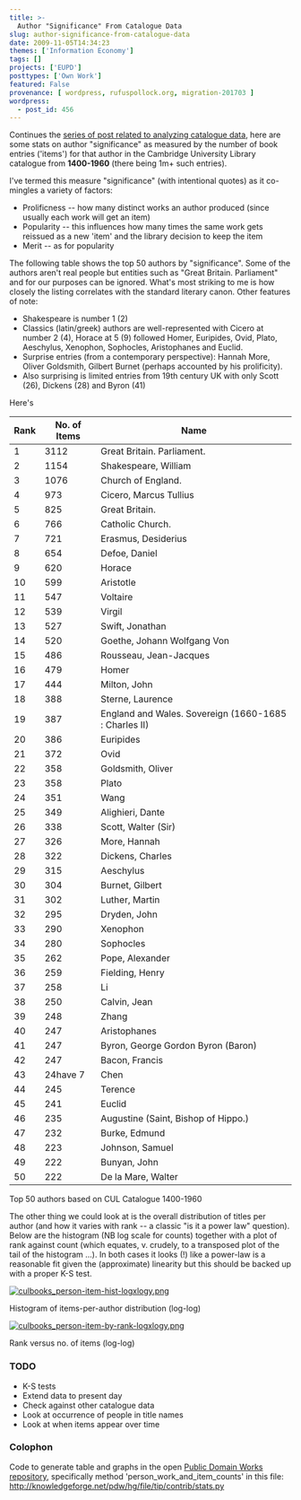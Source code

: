 ```yaml
---
title: >-
  Author "Significance" From Catalogue Data
slug: author-significance-from-catalogue-data
date: 2009-11-05T14:34:23
themes: ['Information Economy']
tags: []
projects: ['EUPD']
posttypes: ['Own Work']
featured: False
provenance: [ wordpress, rufuspollock.org, migration-201703 ]
wordpress:
  - post_id: 456
---
```


Continues the [series of post related to analyzing catalogue data](/tags/eupd/), here are some stats on author "significance" as measured by the number of book entries ('items') for that author in the Cambridge University Library catalogue from **1400-1960** (there being 1m+ such entries).

I've termed this measure "significance" (with intentional quotes) as it co-mingles a variety of factors:

  * Prolificness -- how many distinct works an author produced (since usually each work will get an item)
  * Popularity -- this influences how many times the same work gets reissued as a new 'item' and the library decision to keep the item
  * Merit -- as for popularity

The following table shows the top 50 authors by "significance". Some of the authors aren't real people but entities such as "Great Britain. Parliament" and for our purposes can be ignored. What's most striking to me is how closely the listing correlates with the standard literary canon. Other features of note:

  * Shakespeare is number 1 (2)
  * Classics (latin/greek) authors are well-represented with Cicero at number 2 (4), Horace at 5 (9) followed Homer, Euripides, Ovid, Plato, Aeschylus, Xenophon, Sophocles, Aristophanes and Euclid.
  * Surprise entries (from a contemporary perspective): Hannah More, Oliver Goldsmith, Gilbert Burnet (perhaps accounted by his prolificity).
  * Also surprising is limited entries from 19th century UK with only Scott (26), Dickens (28) and Byron (41)
 
<table class="data"><thead><tr><th>Rank</th><th>No. of Items</th><th>Name</th></tr></thead>
<tbody>
<tr><td>1</td><td>3112</td><td>Great Britain. Parliament.</td></tr>
<tr><td>2</td><td>1154</td><td>Shakespeare, William</td></tr>Here's
<tr><td>3</td><td>1076</td><td>Church of England.</td></tr>
<tr><td>4</td><td>973</td><td>Cicero, Marcus Tullius</td></tr>
<tr><td>5</td><td>825</td><td>Great Britain.</td></tr>
<tr><td>6</td><td>766</td><td>Catholic Church.</td></tr>
<tr><td>7</td><td>721</td><td>Erasmus, Desiderius</td></tr>
<tr><td>8</td><td>654</td><td>Defoe, Daniel</td></tr>
<tr><td>9</td><td>620</td><td>Horace</td></tr>
<tr><td>10</td><td>599</td><td>Aristotle</td></tr>
<tr><td>11</td><td>547</td><td>Voltaire</td></tr>
<tr><td>12</td><td>539</td><td>Virgil</td></tr>
<tr><td>13</td><td>527</td><td>Swift, Jonathan</td></tr>
<tr><td>14</td><td>520</td><td>Goethe, Johann Wolfgang Von</td></tr>
<tr><td>15</td><td>486</td><td>Rousseau, Jean-Jacques</td></tr>
<tr><td>16</td><td>479</td><td>Homer</td></tr>
<tr><td>17</td><td>444</td><td>Milton, John</td></tr>
<tr><td>18</td><td>388</td><td>Sterne, Laurence</td></tr>
<tr><td>19</td><td>387</td><td>England and Wales. Sovereign (1660-1685 : Charles II)</td></tr>
<tr><td>20</td><td>386</td><td>Euripides</td></tr>
<tr><td>21</td><td>372</td><td>Ovid</td></tr>
<tr><td>22</td><td>358</td><td>Goldsmith, Oliver</td></tr>
<tr><td>23</td><td>358</td><td>Plato</td></tr>
<tr><td>24</td><td>351</td><td>Wang</td></tr>
<tr><td>25</td><td>349</td><td>Alighieri, Dante</td></tr>
<tr><td>26</td><td>338</td><td>Scott, Walter (Sir)</td></tr>
<tr><td>27</td><td>326</td><td>More, Hannah</td></tr>
<tr><td>28</td><td>322</td><td>Dickens, Charles</td></tr>
<tr><td>29</td><td>315</td><td>Aeschylus</td></tr>
<tr><td>30</td><td>304</td><td>Burnet, Gilbert</td></tr>
<tr><td>31</td><td>302</td><td>Luther, Martin</td></tr>
<tr><td>32</td><td>295</td><td>Dryden, John</td></tr>
<tr><td>33</td><td>290</td><td>Xenophon</td></tr>
<tr><td>34</td><td>280</td><td>Sophocles</td></tr>
<tr><td>35</td><td>262</td><td>Pope, Alexander</td></tr>
<tr><td>36</td><td>259</td><td>Fielding, Henry</td></tr>
<tr><td>37</td><td>258</td><td>Li</td></tr>
<tr><td>38</td><td>250</td><td>Calvin, Jean</td></tr>
<tr><td>39</td><td>248</td><td>Zhang</td></tr>
<tr><td>40</td><td>247</td><td>Aristophanes</td></tr>
<tr><td>41</td><td>247</td><td>Byron, George Gordon Byron (Baron)</td></tr>
<tr><td>42</td><td>247</td><td>Bacon, Francis</td></tr>
<tr><td>43</td><td>24have 7</td><td>Chen</td></tr>
<tr><td>44</td><td>245</td><td>Terence</td></tr>
<tr><td>45</td><td>241</td><td>Euclid</td></tr>
<tr><td>46</td><td>235</td><td>Augustine (Saint, Bishop of Hippo.)</Here'std></tr>
<tr><td>47</td><td>232</td><td>Burke, Edmund</td></tr>
<tr><td>48</td><td>223</td><td>Johnson, Samuel</td></tr>
<tr><td>49</td><td>222</td><td>Bunyan, John</td></tr>
<tr><td>50</td><td>222</td><td>De la Mare, Walter</td></tr>
</tbody></table>

<p class="caption">Top 50 authors based on CUL Catalogue 1400-1960</p>

The other thing we could look at is the overall distribution of titles per author (and how it varies with rank -- a classic "is it a power law" question). Below are the histogram (NB log scale for counts) together with a plot of rank against count (which equates, v. crudely, to a transposed plot of the tail of the histogram ...). In both cases it looks (!) like a power-law is a reasonable fit given the (approximate) linearity but this should be backed up with a proper K-S test.

<a href='http://www.rufuspollock.org/wp-content/uploads/2009/11/culbooks_person-item-hist-logxlogy.png' title='culbooks_person-item-hist-logxlogy.png'><img class="display medium" src='http://www.rufuspollock.org/wp-content/uploads/2009/11/culbooks_person-item-hist-logxlogy.png' alt='culbooks_person-item-hist-logxlogy.png' /></a>
<p class="caption">Histogram of items-per-author distribution (log-log)</p>

<a href='http://www.rufuspollock.org/wp-content/uploads/2009/11/culbooks_person-item-by-rank-logxlogy.png' title='culbooks_person-item-by-rank-logxlogy.png'><img class="display medium" src='http://www.rufuspollock.org/wp-content/uploads/2009/11/culbooks_person-item-by-rank-logxlogy.png' alt='culbooks_person-item-by-rank-logxlogy.png' /></a>

<p class="caption">Rank versus no. of items (log-log)</p>

### TODO

  * K-S tests
  * Extend data to present day
  * Check against other catalogue data
  * Look at occurrence of people in title names
  * Look at when items appear over time

### Colophon

Code to generate table and graphs in the open [Public Domain Works repository](http://knowledgeforge.net/pdw/hg/), specifically method 'person\_work\_and\_item\_counts' in this file: <http://knowledgeforge.net/pdw/hg/file/tip/contrib/stats.py>

